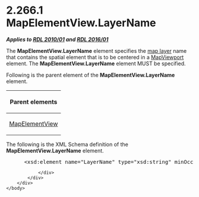 <html dir="LTR" xmlns:mshelp="http://msdn.microsoft.com/mshelp" xmlns:ddue="http://ddue.schemas.microsoft.com/authoring/2003/5" xmlns:xlink="http://www.w3.org/1999/xlink" xmlns:tool="http://www.microsoft.com/tooltip">
    <head>
        <meta http-equiv="Content-Type" content="text/html; CHARSET=utf-8"></meta>
        <meta name="save" content="history"></meta>
        <title>2.266.1 MapElementView.LayerName</title>
        <xml>
            <mshelp:toctitle title="2.266.1 MapElementView.LayerName"></mshelp:toctitle>
            <mshelp:rltitle title="[MS-RDL]: MapElementView.LayerName"></mshelp:rltitle>
            <mshelp:keyword index="A" term="67810d04-678b-477a-addb-77301204c280"></mshelp:keyword>
            <mshelp:attr name="DCSext.ContentType" value="open specification"></mshelp:attr>
            <mshelp:attr name="AssetID" value="67810d04-678b-477a-addb-77301204c280"></mshelp:attr>
            <mshelp:attr name="TopicType" value="kbRef"></mshelp:attr>
            <mshelp:attr name="DCSext.Title" value="[MS-RDL]: MapElementView.LayerName" />
        </xml>
    </head>
    <body>
        <div id="header">
            <h1 class="heading">2.266.1 MapElementView.LayerName</h1>
        </div>
        <div id="mainSection">
            <div id="mainBody">
                <div id="allHistory" class="saveHistory"></div>
                <div id="sectionSection0" class="section" name="collapseableSection">
                    

<p><b><i>Applies to </i></b><a href="3428e690-a348-4ec7-8a6a-8efb42d2cdee.md"><b><i>RDL 2010/01</i></b></a><b><i>
and </i></b><a href="52ce3983-2bfc-4e72-9359-42aaf5fe4509.md"><b><i>RDL 2016/01</i></b></a></p>

<p>The <b>MapElementView.LayerName</b> element specifies the <a href="b2482b3f-74ab-4ca8-a9e5-c07955011743.md#gt_bd6a41d0-83c8-46e0-8ecb-c7887094c205">map layer</a> name that
contains the spatial element that is to be centered in a <a href="55679f1a-a5b6-4b08-b284-ff6e27deedb4.md">MapViewport</a> element. The <b>MapElementView.LayerName</b>
element MUST be specified.</p>

<p>Following is the parent element of the <b>MapElementView.LayerName</b>
element.</p>

<table>
 <thead>
  <tr>
   <th>
   <p>Parent elements</p>
   </th>
  </tr>
 </thead>
 <tr>
  <td>
  <p><a href="b8ef9c34-deb7-4434-a4b8-e054ce447c81.md">MapElementView</a></p>
  </td>
 </tr>
</table>

<p>The following is the XML Schema definition of the <b>MapElementView.LayerName</b>
element.</p>

<dl>
<dd>
<div><pre> &lt;xsd:element name=&quot;LayerName&quot; type=&quot;xsd:string&quot; minOccurs=&quot;1&quot; /&gt;
</pre></div>
</dd></dl>


                </div>
            </div>
        </div>
    </body>
</html>